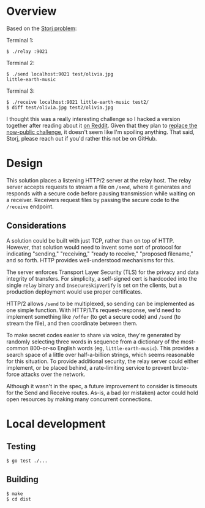# Overview

Based on the [Storj problem](problem.md):

Terminal 1:
```
$ ./relay :9021
```

Terminal 2:
```
$ ./send localhost:9021 test/olivia.jpg
little-earth-music
```

Terminal 3:
```
$ ./receive localhost:9021 little-earth-music test2/
$ diff test/olivia.jpg test2/olivia.jpg
```

I thought this was a really interesting challenge so I hacked a version together after reading about it [on Reddit](https://www.reddit.com/r/golang/comments/eyphsm/golang_homework_interview_challenge_for_storj/).
Given that they plan to [replace the now-public challenge](https://www.reddit.com/r/golang/comments/eyphsm/golang_homework_interview_challenge_for_storj/fgixfb3/), it doesn't seem like I'm spoiling anything.
That said, Storj, please reach out if you'd rather this not be on GitHub.

# Design

This solution places a listening HTTP/2 server at the relay host.
The relay server accepts requests to stream a file on `/send`,
where it generates and responds with a secure code before pausing transmission while waiting on a receiver.
Receivers request files by passing the secure code to the `/receive` endpoint.

## Considerations

A solution could be built with just TCP, rather than on top of HTTP.
However, that solution would need to invent some sort of protocol for indicating "sending," "receiving,"
"ready to receive," "proposed filename," and so forth. HTTP provides well-understood mechanisms for this.

The server enforces Transport Layer Security (TLS) for the privacy and data integrity of transfers.
For simplicity, a self-signed cert is hardcoded into the single `relay` binary and `InsecureSkipVerify`
is set on the clients, but a production deployment would use proper certificates.

HTTP/2 allows `/send` to be multiplexed, so sending can be implemented as one simple function.
With HTTP/1.1's request-response, we'd need to implement something like `/offer` (to get a secure code) and `/send` (to stream the file),
and then coordinate between them.

To make secret codes easier to share via voice,
they're generated by randomly selecting three words in sequence from a dictionary of the most-common
800-or-so English words (eg, `little-earth-music`). This provides a search space of a little over half-a-billion
strings, which seems reasonable for this situation.
To provide additional security, the relay server could either implement, or be placed behind,
a rate-limiting service to prevent brute-force attacks over the network.

Although it wasn't in the spec, a future improvement to consider is timeouts for the Send and Receive routes.
As-is, a bad (or mistaken) actor could hold open resources by making many concurrent connections.

# Local development

## Testing

```
$ go test ./...
```

## Building

```
$ make
$ cd dist
```